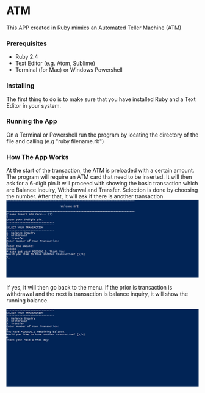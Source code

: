 # ATM

This APP created in Ruby mimics an Automated Teller Machine (ATM)

### Prerequisites
- Ruby 2.4 
- Text Editor (e.g. Atom, Sublime)
- Terminal (for Mac) or Windows Powershell

### Installing
The first thing to do is to make sure that you have installed Ruby and a Text Editor in your system.

### Running the App
On a Terminal or Powershell run the program by locating the directory of the file and calling (e.g "ruby filename.rb")

### How The App Works
At the start of the transaction, the ATM is preloaded with a certain amount. The program will require an ATM card that need to be inserted. 
It will then ask for a 6-digit pin.It will proceed with showing the basic transaction which are Balance Inquiry, Withdrawal and Transfer.  Selection is done by 
choosing the number. After that, it will ask if there is another transaction.
![alt text](https://github.com/marc-acm/ATM/blob/master/atm1.png)


If yes, it will then go back to the menu. If the prior is transaction is withdrawal and the next is transaction is balance inquiry, 
it will show the running balance.

![alt text](https://github.com/marc-acm/ATM/blob/master/atm2.png)







